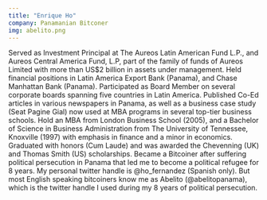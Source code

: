 ```yaml
---
title: "Enrique Ho"
company: Panamanian Bitconer
img: abelito.png
---
```


Served as Investment Principal at The Aureos Latin American Fund L.P., and Aureos Central America Fund, L.P, part of the family of funds of Aureos Limited with more than US$2 billion in assets under management. Held financial positions in Latin America Export Bank (Panama), and Chase Manhattan Bank (Panama). Participated as Board Member on several corporate boards spanning five countries in Latin America. Published Co-Ed articles in various newspapers in Panama, as well as a business case study (Seat Pagine Gial) now used at MBA programs in several top-tier business schools. Hold an MBA from London Business School (2005), and a Bachelor of Science in Business Administration from The University of Tennessee, Knoxville (1997) with emphasis in finance and a minor in economics. Graduated with honors (Cum Laude) and was awarded the Chevenning (UK) and Thomas Smith (US) scholarships. Became a Bitcoiner after suffering political persecution in Panama that led me to become a political refugee for 8 years. My personal twitter handle is @ho_fernandez (Spanish only).  But most English speaking bitcoiners know me as Abelito (@abelitopanama), which is the twitter handle I used during my 8 years of political persecution.
